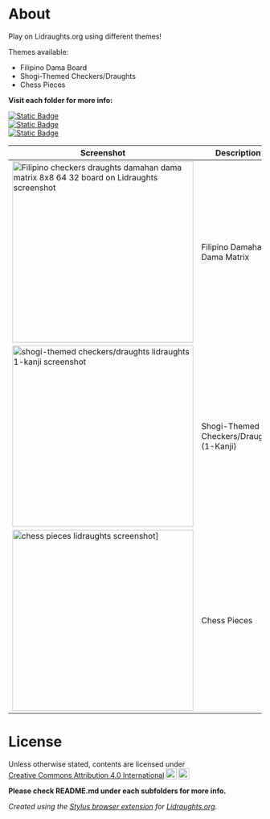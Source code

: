 # About

Play on Lidraughts.org using different themes!

Themes available:
- Filipino Dama Board
- Shogi-Themed Checkers/Draughts
- Chess Pieces

**Visit each folder for more info:**

[![Static Badge](https://img.shields.io/badge/Lidraughts-Filipino_Dama_Board-blue)](https://github.com/LuffyKudo/Lidraughts-Themes/tree/main/Filipino%20Dama%20Board)<br>
[![Static Badge](https://img.shields.io/badge/Lidraughts-Shogi--Themed_Checkers/Draughts-darkgreen)](https://github.com/LuffyKudo/Lidraughts-Themes/tree/main/Shogi-Themed%20Checkers%E2%88%95Draughts)<br>
[![Static Badge](https://img.shields.io/badge/Lidraughts-Chess_Pieces-red)](https://github.com/LuffyKudo/Lidraughts-Themes/tree/main/Chess%20Pieces)

| Screenshot | Description |
|---|---|
| <img src="https://github.com/LuffyKudo/Lidraughts-Themes/blob/main/Filipino%20Dama%20Board/Lidraughts%20Dama%20Matrix%20(32)%20Screenshot.png?raw=true" alt="Filipino checkers draughts damahan dama matrix 8x8 64 32 board on Lidraughts screenshot" width="360"/> | Filipino Damahan / Dama Matrix |
| <img src="https://github.com/LuffyKudo/Lidraughts-Themes/blob/main/Shogi-Themed%20Checkers%E2%88%95Draughts/Lidraughts%201-Kanji%20Screenshot.bmp?raw=true" alt="shogi-themed checkers/draughts lidraughts 1-kanji screenshot" width="360"/> | Shogi-Themed Checkers/Draughts (1-Kanji) |
| <img src="https://github.com/LuffyKudo/Lidraughts-Themes/blob/main/Chess%20Pieces/Lidraughts%20Chess%20Pieces%20Screenshot.bmp?raw=true" alt="chess pieces lidraughts screenshot]" width="360"/> | Chess Pieces |

# License

<p xmlns:cc="http://creativecommons.org/ns#" >Unless otherwise stated, contents are licensed under <a href="https://creativecommons.org/licenses/by/4.0/?ref=chooser-v1" target="_blank" rel="license noopener noreferrer" style="display:inline-block;">Creative Commons Attribution 4.0 International<img style="height:22px!important;margin-left:3px;vertical-align:text-bottom;" src="https://mirrors.creativecommons.org/presskit/icons/cc.svg?ref=chooser-v1" alt=""><img style="height:22px!important;margin-left:3px;vertical-align:text-bottom;" src="https://mirrors.creativecommons.org/presskit/icons/by.svg?ref=chooser-v1" alt=""></a></p>

**Please check README.md under each subfolders for more info.**

*Created using the [Stylus browser extension](https://add0n.com/stylus.html) for [Lidraughts.org](https://lidraughts.org).*
